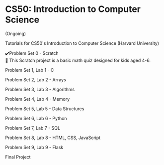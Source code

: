 # CS50: Introduction to Computer Science
(Ongoing)
<p>
Tutorials for CS50's Introduction to Computer Science (Harvard University)
<br>
<p>
✔️Problem Set 0 - Scratch
<br>
🔹 This Scratch project is a basic math quiz designed for kids aged 4-6.
<br>
  <p>
Problem Set 1, Lab 1 - C
<br>
    <p>
Problem Set 2, Lab 2 - Arrays
<br>
      <p>
Problem Set 3, Lab 3 - Algorithms
<br>
        <p>
Problem Set 4, Lab 4 - Memory
<br>
          <p>
Problem Set 5, Lab 5 - Data Structures
<br>
            <p>
Problem Set 6, Lab 6 - Python
<br>
              <p>
Problem Set 7, Lab 7 - SQL
<br>
                <p>
Problem Set 8, Lab 8 - HTML, CSS, JavaScript
<br>
                  <p>
Problem Set 9, Lab 9 - Flask
<br>
                    <p>
Final Project
